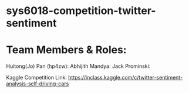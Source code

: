 # sys6018-competition-twitter-sentiment
# Team Members & Roles:
Huitong(Jo) Pan (hp4zw):
Abhijith Mandya:
Jack Prominski:

Kaggle Competition Link: https://inclass.kaggle.com/c/twitter-sentiment-analysis-self-driving-cars
